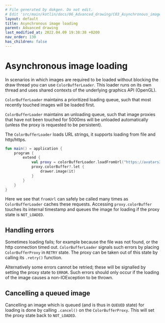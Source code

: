 ```yaml
---
# File generated by dokgen. Do not edit. 
# Edit 'src/main/kotlin/docs/06_Advanced_drawing/C03_Asynchronous_image_loading.kt' instead.
layout: default
title: Asynchronous image loading
parent: Advanced drawing
last_modified_at: 2022.04.09 19:38:38 +0200
nav_order: 130
has_children: false
---
```

 
# Asynchronous image loading

In scenarios in which images are required to be loaded without blocking 
the draw thread you can use `ColorBufferLoader`. This loader runs on its 
own thread and uses shared contexts of the underlying graphics API (OpenGL).

`ColorBufferLoader` maintains a prioritized loading queue, such that most 
recently touched images will be loaded first.

`ColorBufferLoader` maintains an unloading queue, such that image proxies 
that have not been touched for 5000ms will be unloaded automatically 
(unless the proxy is requested to be persistent).

The `ColorBufferLoader` loads URL strings, it supports loading from file 
and http/https. 
 
```kotlin
fun main() = application {
    program {
        extend {
            val proxy = colorBufferLoader.loadFromUrl("https://avatars3.githubusercontent.com/u/31103334?s=200&v=4")
            proxy.colorBuffer?.let {
                drawer.image(it)
            }
        }
    }
}
``` 
 
Here we see that `fromUrl` can safely be called many times as 
`ColorBufferLoader` caches these requests.
Accessing `proxy.colorBuffer` touches its internal timestamp and queues 
the image for loading if the proxy state is `NOT_LOADED`.

## Handling errors

Sometimes loading fails; for example because the file was not found, 
or the http connection timed out.
`ColorBufferLoader` signals such errors by placing `ColorBufferProxy` 
in `RETRY` state. The proxy can be taken out of
this state by calling its `.retry()` function.

Alternatively some errors cannot be retried; these will be signalled 
by setting the proxy state to `ERROR`. Such errors
should only occur if the loading of the image causes a non-IOException 
to be thrown. 

## Cancelling a queued image

Cancelling an image which is queued (and is thus in `QUEUED` state) for 
loading is done by calling `.cancel()` on the `ColorBufferProxy`. 
This will set the proxy state back to `NOT_LOADED`. 

